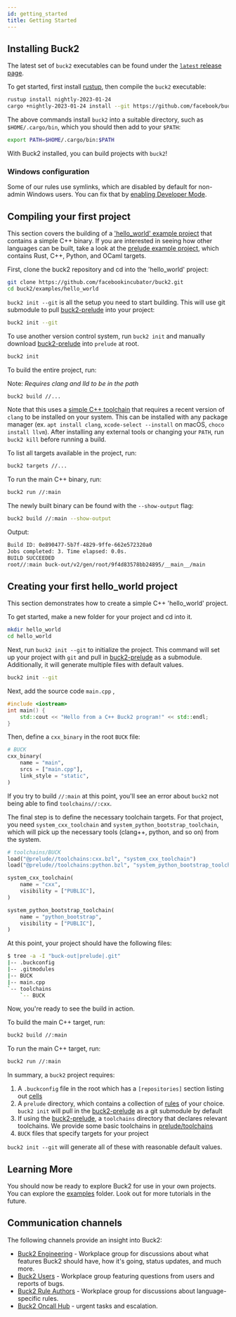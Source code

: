 ```yaml
---
id: getting_started
title: Getting Started
---
```


## Installing Buck2

The latest set of `buck2` executables can be found under the [`latest` release page](https://github.com/facebook/buck2/releases/tag/latest).

To get started, first install [rustup](https://rustup.rs/), then compile the `buck2` executable:

```bash
rustup install nightly-2023-01-24
cargo +nightly-2023-01-24 install --git https://github.com/facebook/buck2.git buck2
```

The above commands install `buck2` into a suitable directory, such as `$HOME/.cargo/bin`, which you should then add to your `$PATH`:

```sh
export PATH=$HOME/.cargo/bin:$PATH
```

With Buck2 installed, you can build projects with `buck2`!

### Windows configuration

Some of our rules use symlinks, which are disabled by default for non-admin Windows users. You can fix that by [enabling Developer Mode](https://pureinfotech.com/enable-developer-mode-windows-11/).

## Compiling your first project

This section covers the building of a ['hello_world' example project](https://github.com/facebook/buck2/tree/main/examples/hello_world) that contains a simple C++ binary. If you are interested in seeing how other languages can be built, take a look at the [prelude example project](https://github.com/facebook/buck2/tree/main/examples/prelude), which contains Rust, C++, Python, and OCaml targets.

First, clone the buck2 repository and cd into the 'hello_world' project:

```bash
git clone https://github.com/facebookincubator/buck2.git
cd buck2/examples/hello_world
```

 `buck2 init --git` is all the setup you need to start building. This will use git submodule to pull [buck2-prelude](https://github.com/facebook/buck2-prelude) into your project:

```sh
buck2 init --git
```

To use another version control system, run `buck2 init` and manually download [buck2-prelude](https://github.com/facebookincubator/buck2-prelude) into `prelude` at root.
```sh
buck2 init
```

To build the entire project, run:

Note: _Requires clang and lld to be in the path_
```sh
buck2 build //...
```

Note that this uses a [simple C++ toolchain](https://github.com/facebook/buck2/blob/main/prelude/toolchains/cxx.bzl) that requires a recent version of `clang` to be installed on your system. This can be installed with any package manager (ex. `apt install clang`, `xcode-select --install` on macOS, `choco install llvm`).
After installing any external tools or changing your `PATH`, run `buck2 kill` before running a build.


To list all targets available in the project, run:

```sh
buck2 targets //...
```

To run the main C++ binary, run:

```sh
buck2 run //:main
```

The newly built binary can be found with the `--show-output` flag:

```sh
buck2 build //:main --show-output
```

Output:

```sh
Build ID: 0e890477-5b7f-4829-9ffe-662e572320a0
Jobs completed: 3. Time elapsed: 0.0s.
BUILD SUCCEEDED
root//:main buck-out/v2/gen/root/9f4d83578bb24895/__main__/main
```

## Creating your first hello_world project

This section demonstrates how to create a simple C++ 'hello_world' project.

To get started, make a new folder for your project and cd into it.

```sh
mkdir hello_world
cd hello_world
```

Next, run `buck2 init --git` to initialize the project. This command will set up your project with `git` and pull in [buck2-prelude](https://github.com/facebook/buck2-prelude) as a submodule. Additionally, it will generate multiple files with default values.

```sh
buck2 init --git
```

Next, add the source code `main.cpp` ,

```c++
#include <iostream>
int main() {
    std::cout << "Hello from a C++ Buck2 program!" << std::endl;
}
```

Then, define a `cxx_binary` in the root `BUCK` file:

```Python
# BUCK
cxx_binary(
    name = "main",
    srcs = ["main.cpp"],
    link_style = "static",
)
```

If you try to build `//:main` at this point, you'll see an error about `buck2` not being able to find `toolchains//:cxx`.

The final step is to define the necessary toolchain targets. For that project, you need `system_cxx_toolchain` and `system_python_bootstrap_toolchain`, which will pick up the necessary tools (clang++, python, and so on) from the system.

```Python
# toolchains/BUCK
load("@prelude//toolchains:cxx.bzl", "system_cxx_toolchain")
load("@prelude//toolchains:python.bzl", "system_python_bootstrap_toolchain")

system_cxx_toolchain(
    name = "cxx",
    visibility = ["PUBLIC"],
)

system_python_bootstrap_toolchain(
    name = "python_bootstrap",
    visibility = ["PUBLIC"],
)
```

At this point, your project should have the following files:

```bash
$ tree -a -I "buck-out|prelude|.git"
|-- .buckconfig
|-- .gitmodules
|-- BUCK
|-- main.cpp
`-- toolchains
    `-- BUCK
```

Now, you're ready to see the build in action.

To build the main C++ target, run:

```sh
buck2 build //:main
```

To run the main C++ target, run:

```sh
buck2 run //:main
```

In summary, a `buck2` project requires:
1. A `.buckconfig` file in the root which has a `[repositories]` section listing out [cells](https://buck2.build/docs/concepts/glossary/#cell)
2. A `prelude` directory, which contains a collection of [rules](https://buck2.build/docs/concepts/glossary/#rule) of your choice. `buck2 init` will pull in the [buck2-prelude](https://github.com/facebook/buck2-prelude.git) as a git submodule by default
3. If using the [buck2-prelude](https://github.com/facebook/buck2-prelude.git), a `toolchains` directory that declares relevant toolchains. We provide some basic toolchains in [prelude/toolchains](https://github.com/facebook/buck2/tree/main/prelude/toolchains)
4. `BUCK` files that specify targets for your project

`buck2 init --git` will generate all of these with reasonable default values.

## Learning More

You should now be ready to explore Buck2 for use in your own projects. You can explore the [examples](https://github.com/facebook/buck2/tree/main/examples) folder.  Look out for more tutorials in the future.

<FbInternalOnly>

## Communication channels

The following channels provide an insight into Buck2:

* [Buck2 Engineering](https://fb.workplace.com/groups/buck2prototyping) - Workplace group for discussions about what features Buck2 should have, how it's going, status updates, and much more.
* [Buck2 Users](https://fb.workplace.com/groups/buck2users) - Workplace group featuring questions from users and reports of bugs.
* [Buck2 Rule Authors](https://fb.workplace.com/groups/347532827186692) - Workplace group for discussions about language-specific rules.
* [Buck2 Oncall Hub](https://www.internalfb.com/intern/monitor/oncall_profile?oncall=buck2) - urgent tasks and escalation.

</FbInternalOnly>
